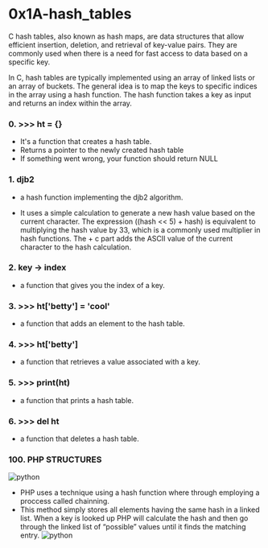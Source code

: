 # 0x1A-hash_tables
C hash tables, also known as hash maps, are data structures that allow efficient insertion, deletion, and retrieval of key-value pairs. They are commonly used when there is a need for fast access to data based on a specific key.

In C, hash tables are typically implemented using an array of linked lists or an array of buckets. The general idea is to map the keys to specific indices in the array using a hash function. The hash function takes a key as input and returns an index within the array.

### 0. >>> ht = {}
- It's a function that creates a hash table.
 - Returns a pointer to the newly created hash table
 - If something went wrong, your function should return NULL

### 1. djb2
* a hash function implementing the djb2 algorithm.
 - It uses a simple calculation to generate a new hash value based on the current character. The expression ((hash << 5) + hash) is equivalent to multiplying the hash value by 33, which is a commonly used multiplier in hash functions. The + c part adds the ASCII value of the current character to the hash calculation.

### 2. key -> index
- a function that gives you the index of a key.

### 3. >>> ht['betty'] = 'cool'
- a function that adds an element to the hash table.

### 4. >>> ht['betty']
* a function that retrieves a value associated with a key.

### 5. >>> print(ht)
- a function that prints a hash table.

### 6. >>> del ht
- a function that deletes a hash table.
### 100. PHP STRUCTURES
![python](https://s3.amazonaws.com/intranet-projects-files/holbertonschool-low_level_programming/253/php.png)
- PHP uses a technique using a hash function where through employing a proccess called chainning.
- This method simply stores all elements having the same hash in a linked list. When a key is looked up PHP will calculate the hash and then go through the linked list of “possible” values until it finds the matching entry.
![python](https://s3.amazonaws.com/alx-intranet.hbtn.io/uploads/medias/2020/9/5ebbea5dea5a575b38243d597604000715982925.gif?X-Amz-Algorithm=AWS4-HMAC-SHA256&X-Amz-Credential=AKIARDDGGGOUSBVO6H7D%2F20230710%2Fus-east-1%2Fs3%2Faws4_request&X-Amz-Date=20230710T075213Z&X-Amz-Expires=86400&X-Amz-SignedHeaders=host&X-Amz-Signature=8beb2c92fcd4398aa921b406cbf44dd8fdc2b7e609881093e281e4b0844bfbbd)
